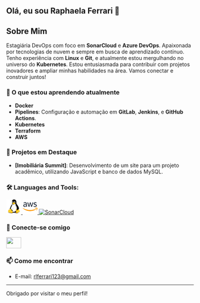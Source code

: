 ## Olá, eu sou Raphaela Ferrari 👋
 
## Sobre Mim

Estagiária DevOps com foco em **SonarCloud** e **Azure DevOps**. Apaixonada por tecnologias de nuvem e sempre em busca de aprendizado contínuo. Tenho experiência com **Linux** e **Git**, e atualmente estou mergulhando no universo do **Kubernetes**. Estou entusiasmada para contribuir com projetos inovadores e ampliar minhas habilidades na área. Vamos conectar e construir juntos!

### 🌱 O que estou aprendendo atualmente

- **Docker**
- **Pipelines**: Configuração e automação em **GitLab**, **Jenkins**, e **GitHub Actions**.
- **Kubernetes**
- **Terraform**
- **AWS**

### 🚀 Projetos em Destaque

- **[Imobiliária Summit]**: Desenvolvimento de um site para um projeto acadêmico, utilizando JavaScript e banco de dados MySQL.

 
### 🛠️ Languages and Tools:
 <a href="https://www.linux.org/" target="_blank" rel="noreferrer">
        <img src="https://raw.githubusercontent.com/devicons/devicon/master/icons/linux/linux-original.svg" alt="linux" width="40" height="40"/>
 <a href="https://aws.amazon.com" target="_blank" rel="noreferrer">
        <img src="https://raw.githubusercontent.com/devicons/devicon/master/icons/amazonwebservices/amazonwebservices-original-wordmark.svg" alt="aws" width="40" height="40"/>
  </a>
 <a href="https://docs.sonarsource.com/sonarcloud/" target="_blank" rel="noreferrer">
        <img src="[https://www.google.com/url?sa=i&url=https%3A%2F%2Fwww.pngwing.com%2Fru%2Fsearch%3Fq%3Dsonarcloud&psig=AOvVaw2sYoq5xyW_hqc3w1oZogYP&ust=1726783514359000&source=images&cd=vfe&opi=89978449&ved=0CBQQjRxqFwoTCICD2YHAzYgDFQAAAAAdAAAAABAE](https://encrypted-tbn0.gstatic.com/images?q=tbn:ANd9GcSDUy4qqTONVLRpqXwVtYWkDdcKEFMB_gtIrLxfx4lilE20pEXMS5v-bJ_xXor2cJNAMzM&usqp=CAU)" alt="SonarCloud" width="40" height="40"/>
    </a>


<h3>🔗 Conecte-se comigo</h3>
<p align="left">
    <a href="https://www.linkedin.com/in/raphaela-ferrari-683395293" target="_blank" rel="noreferrer">
    <img align="center" src="https://user-images.githubusercontent.com/99184393/188185026-93637cf8-67e9-439a-b33a-6feba7b8bd21.png" height="30" width="40" />
</a>
</p>


### 📫 Como me encontrar

- E-mail: [rlferrari123@gmail.com](mailto:rlferrari123@gmail.com)

---

Obrigado por visitar o meu perfil!

